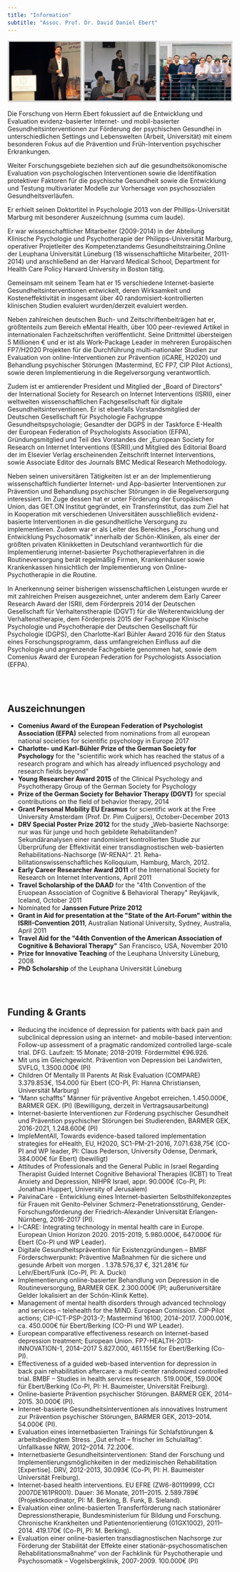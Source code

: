```yaml
---
title: "Information"
subtitle: "Assoc. Prof. Dr. David Daniel Ebert"
---
```



![](ebert_header.png)    

Die Forschung von Herrn Ebert fokussiert auf die Entwicklung und Evaluation evidenz-basierter Internet- und mobil-basierter Gesundheitsinterventionen zur Förderung der psychischen Gesundhei in unterschiedlichen Settings und Lebenswelten (Arbeit, Universität) mit einem besonderen Fokus auf die Prävention und Früh-Intervention psychischer Erkrankungen.

Weiter Forschungsgebiete beziehen sich auf die gesundheitsökonomische Evaluation von psychologischen Interventionen sowie die Identifikation protektiver Faktoren für die psychische Gesundheit sowie die Entwicklung und Testung multivariater Modelle zur Vorhersage von psychosozialen Gesundheitsverläufen.

Er erhielt seinen Doktortitel in Psychologie 2013 von der Phillips-Universität Marburg mit besonderer Auszeichnung (summa cum laude).

Er war wissenschaftlicher Mitarbeiter (2009-2014) in der Abteilung Klinische Psychologie und Psychotherapie der Philipps-Universität Marburg, operativer Projetleiter des Kompetenztandems Gesundheitstraining.Online der Leuphana Universität Lüneburg (18 wissenschaftliche Mitarbeiter, 2011-2014) und anschließend an der Harvard Medical School, Department for Health Care Policy Harvard University in Boston tätig.

Gemeinsam mit seinem Team hat er 15  verschiedene Internet-basierte Gesundheitsinterventionen entwickelt, deren Wirksamkeit und Kosteneffektivität in insgesamt über 40 randomisiert-kontrollierten klinischen Studien evaluiert wurden/derzeit evaluiert werden.   

Neben zahlreichen deutschen Buch- und Zeitschriftenbeiträgen hat er, größtenteils zum Bereich eMental Health,  über 100 peer-reviewed Artikel  in internationalen Fachzeitschriften veröffentlicht. Seine Drittmittel übersteigen 5 Millionen € und er ist als Work-Package Leader in mehreren Europäischen FP7/H2020 Projekten für die Durchführung multi-nationaler Studien zur Evaluation von online-Interventionen zur Prävention (iCARE, H2020) und Behandlung psychischer Störungen (Mastermind, EC FP7, CIP Pilot Actions), sowie deren Implementierung in die Regelversorgung verantwortlich.

Zudem ist er amtierender President und Mitglied der „Board of Directors“ der International Society for Research on Internet Interventions (ISRII), einer weltweiten wissenschaftlichen Fachgesellschaft für digitale Gesundheitsinterventionen. Er ist ebenfalls Vorstandsmitglied der Deutschen Gesellschaft für Psychologie Fachgruppe Gesundheitspsychologie; Gesandter der DGPS  in der Taskforce E-Health der European Federation of Psychologists Association (EFPA), Gründungsmitglied und Teil des Vorstandes der „European Society for Research on Internet Interventions (ESRII),und Mitglied des Editorial Board der im Elsevier Verlag erscheinenden Zeitschrift Internet Interventions, sowie Associate Editor des Journals BMC Medical Research Methodology.

Neben seinen universitären Tätigkeiten ist er an der Implementierung wissenschaftlich fundierter Internet- und App-basierter Interventionen zur Prävention und Behandlung psychischer Störungen in die Regelversorgung interessiert. Im Zuge dessen hat er unter Förderung der Europäischen Union, das GET.ON Institut gegründet, ein Transferinstitut, das zum Ziel hat in Kooperation mit verschiedenen Universitäten ausschließlich evidenz-basierte Interventionen in die gesundheitliche Versorgung zu implementieren. Zudem war er als Leiter des Bereiches „Forschung und Entwicklung Psychosomatik“ innerhalb der Schön-Kliniken, als einer der größten privaten Klinikketten in Deutschland verantwortlich für die Implementierung internet-basierter Psychotherapieverfahren in die Routineversorgung berät regelmäßig Firmen, Krankenhäuser sowie Krankenkassen hinsichtlich der Implementierung von Online-Psychotherapie in die Routine.

In Anerkennung seiner bisherigen wissenschaftlichen Leistungen wurde er mit zahlreichen Preisen ausgezeichnet, unter anderem dem Early Career Research Award der ISRII, dem  Förderpreis 2014 der Deutschen Gesellschaft für Verhaltenstherapie (DGVT) für die Weiterentwicklung der Verhaltenstherapie, dem Förderpreis 2015 der Fachgruppe Klinische Psychologie und Psychotherapie der Deutschen Gesellschaft für Psychologie (DGPS), den Charlotte-Karl Bühler Award 2016 für den Status eines Forschungsprogramm, dass umfangreichen Einfluss auf die Psychologie und angrenzende Fachgebiete genommen hat,  sowie dem Comenius Award der European Federation for Psychologists Association (EFPA).


<br></br>

## Auszeichnungen

* **Comenius Award of the European Federation of Psychologist Association (EFPA)** selected from nominations from all european national societies for scientific psychology in Europe 2017
* **Charlotte- und Karl-Bühler Prize of the German Society for Psychology** for the "scientific work which has reached the status of a research program and which has already influenced psychology and research fields beyond" 
* **Young Researcher Award 2015** of the Clinical Psychology and Psychotherapy Group of the German Society for Psychology
* **Prize of the German Society for Behavior Therapy  (DGVT)** for special contributions on the field of behavior therapy, 2014
* **Grant Personal Mobility EU Erasmus** for scientific work at the Free University Amsterdam  (Prof. Dr. Pim Cuijpers), October-December 2013
* **DRV Special Poster Prize 2012** for the study „Web-basierte Nachsorge: nur was für junge und hoch gebildete Rehabilitanden? Sekundäranalysen einer randomisiert kontrollierten Studie zur Überprüfung der Effektivität einer transdiagnostischen web-basierten Rehabilitations-Nachsorge (W-RENA)“. 21. Reha-bilitationswissenschaftliches Kolloquium, Hamburg, March, 2012.
* **Early Career Researcher Award 2011** of the International Society for Research on Internet Interventions, April 2011
* **Travel Scholarship of the DAAD** for the "41th Convention of the Eruopean Association of Cognitive & Behavioral Therapy" Reykjavik, Iceland, October 2011
* Nominated for **Janssen Future Prize 2012**
* **Grant in Aid for presentation at the "State of the Art-Forum" within the ISRII-Convention 2011**, Australian National University, Sydney, Australia, April 2011
* **Travel Aid for the "44th Convention of the American Association of Cognitive & Behavioral Therapy"** San Francisco, USA, November 2010
* **Prize for Innovative Teaching** of the Leuphana University Lüneburg, 2008
* **PhD Scholarship** of the Leuphana Universität Lüneburg

<br></br>

## Funding & Grants

* Reducing the incidence of depression for patients with back pain and subclinical depression using an internet- and mobile-based intervention: Follow-up assessment of a pragmatic randomized controlled large-scale trial. DFG. Laufzeit: 15 Monate; 2018-2019. Fördermittel €96.926.
* Mit uns im Gleichgewicht. Prävention von Depression bei  Landwirten, SVFLG, 1.3500.000€ (PI)
* Children Of Mentally Ill Parents At Risk Evaluation (COMPARE) 3.379.853€, 154.000 für Ebert (CO-PI, PI:  Hanna Christiansen, Universität Marburg)
* “Mann schaffts” Männer für präventive Angebot erreichen. 1.450.000€, BARMER GEK. (PI) (Bewilligung, derzeit in Vertragsausarbeitung)
* Internet-basierte Interventionen zur Förderung psychischer Gesundheit und Prävention psychischer Störungen bei Studierenden, BARMER GEK, 2016-2021, 1.248.600€ (PI)
* ImpleMentAll, Towards evidence-based tailored implementation strategies for eHealth, EU, H2020, SC1-PM-21-2016, 7.071.638,75€ (CO-PI and WP leader, PI: Claus Pederson, University Odense, Denmark, 384.000€ für Ebert) (bewilligt)
* Attitudes of Professionals and the General Public in Israel Regarding Therapist Guided Internet Cognitive Behavioral Therapies (ICBT) to Treat Anxiety and Depression, NIHPR Israel, appr. 90.000€ (Co-PI, PI: Jonathan Huppert, University of Jerusalem)
* PaivinaCare - Entwicklung eines Internet-basierten Selbsthilfekonzeptes für Frauen mit Genito-Pelviner Schmerz-Penetrationsstörung, Gender-Forschungsförderung der Friedrich-Alexander Universität Erlangen-Nürnberg, 2016-2017 (PI).
* I-CARE: Integrating technology in mental health care in Europe. European Union Horizon 2020. 2015-2019, 5.980.000€, 647.000€ für Ebert (Co-PI und WP Leader).
* Digitale Gesundheitsprävention für Existenzgründungen – BMBF Förderschwerpunkt: Präventive Maßnahmen für die sichere und gesunde Arbeit von morgen . 1.378.576,37 €,  321.281€ für Lehr/Ebert/Funk (Co-PI, PI: A. Ducki)
* Implementierung online-basierter Behandlung von Depression in die Routineversorgung, BARMER GEK. 2.300.000€  (PI; außeruniversitäre Gelder lokalisiert an der Schön-Klinik Kette).
* Management of mental health disorders through advanced technology and services – telehealth for the MIND. European Comission. CIP-Pilot actions; CIP-ICT-PSP-2013-7; Mastermind 16100, 2014–2017. 7.000.001€, ca. 450.000€ für Ebert/Berking (CO-PI und WP Leader).
* European comparative effectiveness research on Internet-based depression treatment; European Union. FP7-HEALTH-2013-INNOVATION-1, 2014–2017 5.827.000, 461.155€ for Ebert/Berking (Co-PI).
* Effectiveness of a guided web-based intervention for depression in back pain rehabilitation aftercare: a multi-center randomized controlled trial. BMBF – Studies in health services research. 519.000€, 159.000€ für Ebert/Berking  (Co-PI, PI: H. Baumeister, Universität Freiburg).
* Online-basierte Prävention psychischer Störungen. BARMER GEK, 2014–2015. 30.000€ (PI).
* Internet-basierte Gesundheitsinterventionen als innovatives Instrument zur Prävention psychischer Störungen, BARMER GEK, 2013–2014. 54.000€ (PI).
* Evaluation eines internetbasierten Trainings für Schlafstörungen & arbeitsbedingtem Stress. „Gut erholt – frischer im Schulalltag“. Unfallkasse NRW, 2012–2014. 72.200€.
* Internetbasierte Gesundheitsinterventionen: Stand der Forschung und Implementierungsmöglichkeiten in der medizinischen Rehabilitation [Expertise]. DRV, 2012-2013, 30.093€ (Co-PI, PI: H. Baumeister Universität Freiburg).
* Internet-based health interventions. EU EFRE (ZW6-80119999, CCI 2007DE161PR001). Dauer: 36 Monate, 2011–2015. 2.589.789€ (Projektkoordinator, PI: M. Berking, B. Funk, B. Sieland).
* Evaluation einer online-basierten Transferförderung nach stationärer Depressionstherapie, Bundesministerium für Bildung und Forschung. Chronische Krankheiten und Patientenorientierung (01GX1002), 2011–2014. 419.170€  (Co-PI, PI: M. Berking).
* Evaluation einer online-basierten transdiagnostischen Nachsorge zur Förderung der Stabilität der Effekte einer stationär-psychosomatischen Rehabilitationsmaßnahme“ von der Fachklinik für Psychotherapie und Psychosomatik – Vogelsbergklinik, 2007-2009. 100.000€ (PI)
